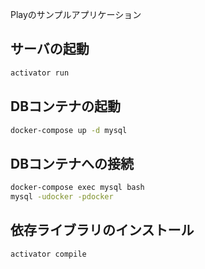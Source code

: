 Playのサンプルアプリケーション

## サーバの起動

```bash
activator run
```

## DBコンテナの起動

```bash
docker-compose up -d mysql
```

## DBコンテナへの接続

```bash
docker-compose exec mysql bash
mysql -udocker -pdocker
```

## 依存ライブラリのインストール

```bash
activator compile
```